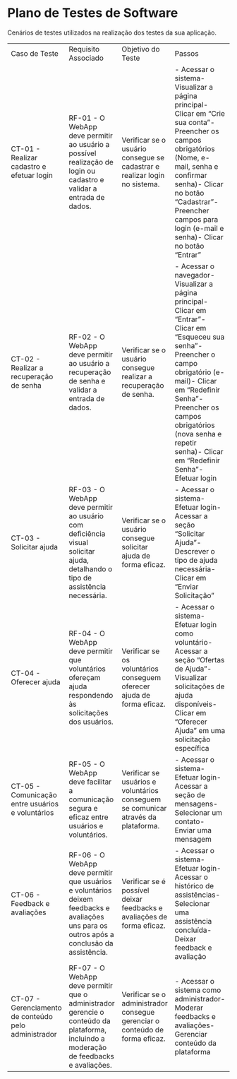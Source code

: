 # Plano de Testes de Software

Cenários de testes utilizados na realização dos testes da sua aplicação.

| | | | | |
|-|-|-|-|-|
|Caso de Teste|Requisito Associado|Objetivo do Teste|Passos|Critérios de Êxito|
|CT-01 - Realizar cadastro e efetuar login|RF-01 - O WebApp deve permitir ao usuário a possível realização de login ou cadastro e validar a entrada de dados.|Verificar se o usuário consegue se cadastrar e realizar login no sistema.|- Acessar o sistema- Visualizar a página principal- Clicar em “Crie sua conta”- Preencher os campos obrigatórios (Nome, e-mail, senha e confirmar senha)- Clicar no botão “Cadastrar”- Preencher campos para login (e-mail e senha)- Clicar no botão “Entrar”|- Comunicação correta com o banco de dados.|
|CT-02 - Realizar a recuperação de senha|RF-02 - O WebApp deve permitir ao usuário a recuperação de senha e validar a entrada de dados.|Verificar se o usuário consegue realizar a recuperação de senha.|- Acessar o navegador- Visualizar a página principal- Clicar em “Entrar”- Clicar em “Esqueceu sua senha”- Preencher o campo obrigatório (e-mail)- Clicar em “Redefinir Senha”- Preencher os campos obrigatórios (nova senha e repetir senha)- Clicar em “Redefinir Senha”- Efetuar login|- Acesso na aplicação pelo login.|
|CT-03 - Solicitar ajuda|RF-03 - O WebApp deve permitir ao usuário com deficiência visual solicitar ajuda, detalhando o tipo de assistência necessária.|Verificar se o usuário consegue solicitar ajuda de forma eficaz.|- Acessar o sistema- Efetuar login- Acessar a seção “Solicitar Ajuda”- Descrever o tipo de ajuda necessária- Clicar em “Enviar Solicitação”|- Solicitação enviada com sucesso para voluntários disponíveis.|
|CT-04 - Oferecer ajuda|RF-04 - O WebApp deve permitir que voluntários ofereçam ajuda respondendo às solicitações dos usuários.|Verificar se os voluntários conseguem oferecer ajuda de forma eficaz.|- Acessar o sistema- Efetuar login como voluntário- Acessar a seção “Ofertas de Ajuda”- Visualizar solicitações de ajuda disponíveis- Clicar em “Oferecer Ajuda” em uma solicitação específica|- Oferta de ajuda registrada com sucesso e usuário notificado.|
|CT-05 - Comunicação entre usuários e voluntários|RF-05 - O WebApp deve facilitar a comunicação segura e eficaz entre usuários e voluntários.|Verificar se usuários e voluntários conseguem se comunicar através da plataforma.|- Acessar o sistema- Efetuar login- Acessar a seção de mensagens- Selecionar um contato- Enviar uma mensagem|- Mensagem enviada e recebida com sucesso.|
|CT-06 - Feedback e avaliações|RF-06 - O WebApp deve permitir que usuários e voluntários deixem feedbacks e avaliações uns para os outros após a conclusão da assistência.|Verificar se é possível deixar feedbacks e avaliações de forma eficaz.|- Acessar o sistema- Efetuar login- Acessar o histórico de assistências- Selecionar uma assistência concluída- Deixar feedback e avaliação|- Feedback e avaliação registrados com sucesso.|
|CT-07 - Gerenciamento de conteúdo pelo administrador|RF-07 - O WebApp deve permitir que o administrador gerencie o conteúdo da plataforma, incluindo a moderação de feedbacks e avaliações.|Verificar se o administrador consegue gerenciar o conteúdo de forma eficaz.|- Acessar o sistema como administrador- Moderar feedbacks e avaliações- Gerenciar conteúdo da plataforma|- Conteúdo gerenciado com sucesso e plataforma mantida em bom funcionamento.|